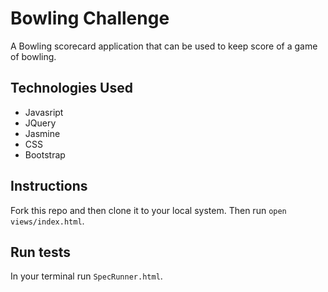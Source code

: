 # Bowling Challenge

A Bowling scorecard application that can be used to keep score of a game of bowling.

## Technologies Used

- Javasript
- JQuery
- Jasmine
- CSS
- Bootstrap

## Instructions

Fork this repo and then clone it to your local system. Then run `open views/index.html`.

## Run tests

In your terminal run `SpecRunner.html`.


